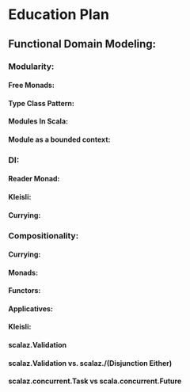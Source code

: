 # Education Plan

## Functional Domain Modeling:
### Modularity:
#### Free Monads: 
#### Type Class Pattern:
#### Modules In Scala:
#### Module as a bounded context:

### DI:
#### Reader Monad:
#### Kleisli:
#### Currying:

### Compositionality: 
#### Currying:
#### Monads:
#### Functors:
#### Applicatives:
#### Kleisli:
#### scalaz.Validation
#### scalaz.Validation vs. scalaz.\/(Disjunction Either)
#### scalaz.concurrent.Task vs scala.concurrent.Future
